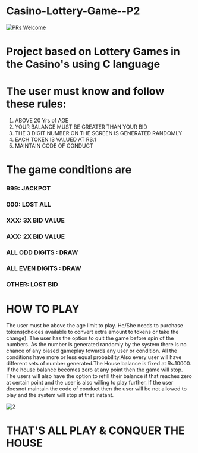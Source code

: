 # Casino-Lottery-Game--P2
[![PRs Welcome](https://img.shields.io/badge/PRs-welcome-brightgreen.svg?style=flat-square)](https://makeapullrequest.com)
# Project based on Lottery Games in the Casino's using C language

# The user must know and follow these rules:

 1) ABOVE  20 Yrs of AGE
 2) YOUR BALANCE MUST BE GREATER THAN YOUR BID
 3) THE 3 DIGIT NUMBER ON THE SCREEN IS GENERATED RANDOMLY
 4) EACH TOKEN IS VALUED AT RS.1
 5) MAINTAIN CODE OF CONDUCT
 
# The game conditions are
<h3> 999: JACKPOT
<h3> 000: LOST ALL 
<h3> XXX: 3X BID VALUE
<h3> AXX: 2X BID VALUE
<h3> ALL ODD DIGITS : DRAW
<h3> ALL EVEN DIGITS : DRAW
<h3> OTHER: LOST BID

# HOW TO PLAY 
<p> The user must be above the age limit to play. He/She needs to purchase tokens(choices available to convert extra amount to tokens or take the change). The user has the option to quit the game before spin of the numbers. As the number is generated randomly by the system there is no chance of any biased gameplay towards any user or condition. All the conditions have more or less equal probability.Also every user will have different sets of number generated.The House balance is fixed at Rs.10000. If the house balance becomes zero at any point then the game will stop. The users will also have the option to refill their balance if that reaches zero at certain point and the user is also willing to play further. If the user doesnot maintain the code of conduct then the user will be not allowed to play and the system will stop at that instant.<p>


![2](https://user-images.githubusercontent.com/115975340/228359947-b2768510-08d3-487d-9cd8-25cd47868cbf.png)



# THAT'S ALL PLAY & CONQUER THE HOUSE
 
 
